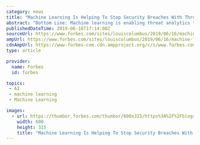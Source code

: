 ```yaml
---
category: news
title: "Machine Learning Is Helping To Stop Security Breaches With Threat Analytics"
abstract: "Bottom Line: Machine learning is enabling threat analytics to deliver greater precision regarding the risk context of privileged users’ behavior, creating notifications of risky activity in real time, while also being able to actively respond to ..."
publishedDateTime: 2019-06-16T17:14:00Z
sourceUrl: https://www.forbes.com/sites/louiscolumbus/2019/06/16/machine-learning-is-helping-to-stop-security-breaches-with-threat-analytics/
ampUrl: https://www.forbes.com/sites/louiscolumbus/2019/06/16/machine-learning-is-helping-to-stop-security-breaches-with-threat-analytics/amp/
cdnAmpUrl: https://www-forbes-com.cdn.ampproject.org/c/s/www.forbes.com/sites/louiscolumbus/2019/06/16/machine-learning-is-helping-to-stop-security-breaches-with-threat-analytics/amp/
type: article

provider:
  name: Forbes
  id: forbes

topics:
 - AI
 - machine learning
 - Machine Learning

images:
  - url: https://thumbor.forbes.com/thumbor/600x315/https%3A%2F%2Fblogs-images.forbes.com%2Flouiscolumbus%2Ffiles%2F2019%2F06%2FMachine-Learning-Is-Helping-To-Stop-Security-Breaches-with-Threat-Analytics.jpg
    width: 600
    height: 315
    title: "Machine Learning Is Helping To Stop Security Breaches With Threat Analytics"
---
```

